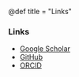 @def title = "Links"




### Links
- [Google Scholar](https://scholar.google.com/citations?user=GI_-KjoAAAAJ&hl=en)
- [GitHub](https:github.com/ymalitsky)
- [ORCID](https://orcid.org/0000-0001-7325-5766)



<!-- ## Workflow -->

<!-- 90% of my workflow include Emacs, LaTeX and Linux. Maybe, at some point I will describe it in more details.  -->


